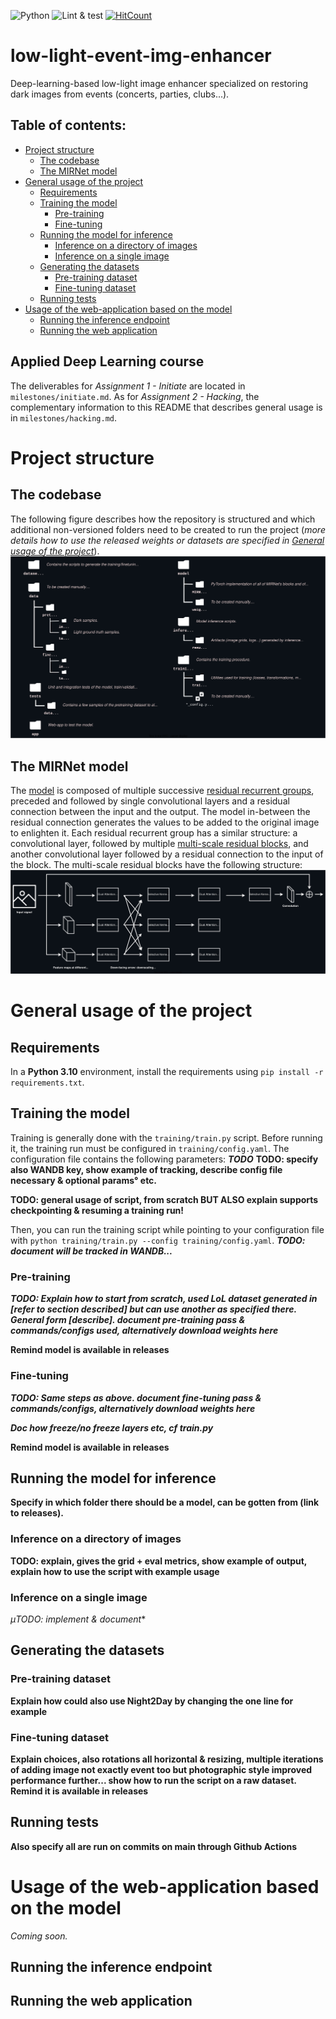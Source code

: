 ![Python](https://img.shields.io/badge/python-3.10-green.svg)
![Lint & test](https://github.com/dblasko/low-light-event-img-enhancer/actions/workflows/continuous-integration.yml/badge.svg)
[![HitCount](https://hits.dwyl.com/dblasko/low-light-event-img-enhancer.svg)](https://hits.dwyl.com/dblasko/low-light-event-img-enhancer)

# low-light-event-img-enhancer <!-- omit from toc -->
Deep-learning-based low-light image enhancer specialized on restoring dark images from events (concerts, parties, clubs...).

## Table of contents: <!-- omit from toc -->
- [Project structure](#project-structure)
  - [The codebase](#the-codebase)
  - [The MIRNet model](#the-mirnet-model)
- [General usage of the project](#general-usage-of-the-project)
  - [Requirements](#requirements)
  - [Training the model](#training-the-model)
    - [Pre-training](#pre-training)
    - [Fine-tuning](#fine-tuning)
  - [Running the model for inference](#running-the-model-for-inference)
    - [Inference on a directory of images](#inference-on-a-directory-of-images)
    - [Inference on a single image](#inference-on-a-single-image)
  - [Generating the datasets](#generating-the-datasets)
    - [Pre-training dataset](#pre-training-dataset)
    - [Fine-tuning dataset](#fine-tuning-dataset)
  - [Running tests](#running-tests)
- [Usage of the web-application based on the model](#usage-of-the-web-application-based-on-the-model)
  - [Running the inference endpoint](#running-the-inference-endpoint)
  - [Running the web application](#running-the-web-application)



## Applied Deep Learning course
The deliverables for *Assignment 1 - Initiate* are located in `milestones/initiate.md`. As for *Assignment 2 - Hacking*, the complementary information to this README that describes general usage is in `milestones/hacking.md`.

# Project structure

## The codebase
The following figure describes how the repository is structured and which additional non-versioned folders need to be created to run the project (*more details how to use the released weights or datasets are specified in [General usage of the project](#general-usage-of-the-project)*).
![Repository structure](utils/documentation_images/project_structure_horiz.svg)

## The MIRNet model
The [model](https://github.com/dblasko/low-light-event-img-enhancer/blob/main/model/MIRNet/model.py) is composed of multiple successive [residual recurrent groups](https://github.com/dblasko/low-light-event-img-enhancer/blob/main/model/MIRNet/ResidualRecurrentGroup.py), preceded and followed by single convolutional layers and a residual connection between the input and the output. The model in-between the residual connection generates the values to be added to the original image to enlighten it. Each residual recurrent group has a similar structure: a convolutional layer, followed by multiple [multi-scale residual blocks](https://github.com/dblasko/low-light-event-img-enhancer/blob/main/model/MIRNet/MultiScaleResidualBlock.py), and another convolutional layer followed by a residual connection to the input of the block. The multi-scale residual blocks have the following structure:
![Multi-scale residual block overview](utils/documentation_images/mirnet.svg)

# General usage of the project
## Requirements
In a **Python 3.10** environment, install the requirements using `pip install -r requirements.txt`.

## Training the model

Training is generally done with the `training/train.py` script. Before running it, the training run must be configured in `training/config.yaml`. The configuration file contains the following parameters:
***TODO***
**TODO: specify also WANDB key, show example of tracking, describe config file necessary & optional params° etc.**

**TODO: general usage of script, from scratch BUT ALSO explain supports checkpointing & resuming a training run!**

Then, you can run the training script while pointing to your configuration file with `python training/train.py --config training/config.yaml`.
***TODO: document will be tracked in WANDB...***

### Pre-training
***TODO: Explain how to start from scratch, used LoL dataset generated in [refer to section described] but can use another as specified there. General form [describe]. document pre-training pass & commands/configs used, alternatively download weights here***

**Remind model is available in releases**

### Fine-tuning 
***TODO: Same steps as above. document fine-tuning pass & commands/configs, alternatively download weights here***

***Doc how freeze/no freeze layers etc, cf train.py***

**Remind model is available in releases**

## Running the model for inference 
**Specify in which folder there should be a model, can be gotten from (link to releases).**

### Inference on a directory of images

**TODO: explain, gives the grid + eval metrics, show example of output, explain how to use the script with example usage**

### Inference on a single image
*μTODO: implement & document**

## Generating the datasets
### Pre-training dataset
**Explain how could also use Night2Day by changing the one line for example**

### Fine-tuning dataset
**Explain choices, also rotations all horizontal & resizing, multiple iterations of adding image not exactly event too but photographic style improved performance further... show how to run the script on a raw dataset. Remind it is available in releases**

## Running tests
**Also specify all are run on commits on main through Github Actions**

# Usage of the web-application based on the model
*Coming soon.*

## Running the inference endpoint

## Running the web application
